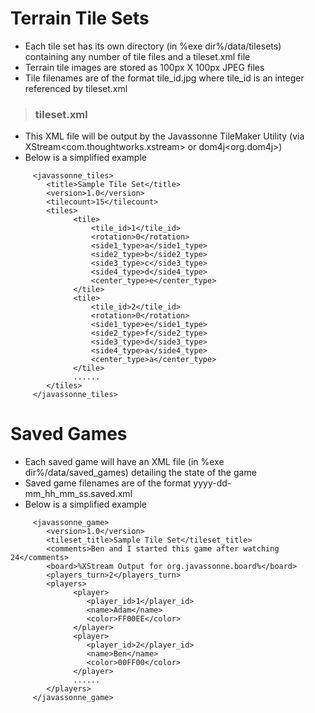 # Terrain Tile Sets #
  * Each tile set has its own directory (in %exe dir%/data/tilesets) containing any number of tile files and a tileset.xml file
  * Terrain tile images are stored as 100px X 100px JPEG files
  * Tile filenames are of the format tile\_id.jpg  where tile\_id is an integer referenced by tileset.xml

> ### tileset.xml ###
  * This XML file will be output by the Javassonne TileMaker Utility (via XStream<com.thoughtworks.xstream> or dom4j<org.dom4j>)
  * Below is a simplified example
```
     <javassonne_tiles>
        <title>Sample Tile Set</title>
        <version>1.0</version>
        <tilecount>15</tilecount>
        <tiles>
              <tile>
                  <tile_id>1</tile_id>
                  <rotation>0</rotation>
                  <side1_type>a</side1_type>
                  <side2_type>b</side2_type>
                  <side3_type>c</side3_type>
                  <side4_type>d</side4_type>
                  <center_type>e</center_type>
              </tile>
              <tile>
                  <tile_id>2</tile_id>
                  <rotation>0</rotation>
                  <side1_type>e</side1_type>
                  <side2_type>f</side2_type>
                  <side3_type>d</side3_type>
                  <side4_type>a</side4_type>
                  <center_type>a</center_type>
              </tile>
              ......
        </tiles>
     </javassonne_tiles>
```

# Saved Games #
  * Each saved game will have an XML file (in %exe dir%/data/saved\_games) detailing the state of the game
  * Saved game filenames are of the format yyyy-dd-mm\_hh\_mm\_ss.saved.xml
  * Below is a simplified example

```
     <javassonne_game>
        <version>1.0</version>
        <tileset_title>Sample Tile Set</tileset_title>
        <comments>Ben and I started this game after watching 24</comments>
        <board>%XStream Output for org.javassonne.board%</board>
        <players_turn>2</players_turn>
        <players>
              <player>
                 <player_id>1</player_id>
                 <name>Adam</name>
                 <color>FF00EE</color>
              </player>
              <player>
                 <player_id>2</player_id>
                 <name>Ben</name>
                 <color>00FF00</color>
              </player>
              ......
        </players>
     </javassonne_game>
```